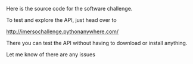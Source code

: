 Here is the source code for the software challenge.

To test and explore the API, just head over to 

http://imersochallenge.pythonanywhere.com/

There you can test the API without having to download or install anything.

Let me know of there are any issues